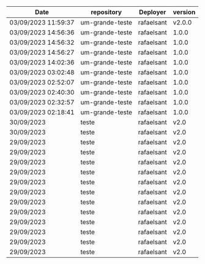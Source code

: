| Date | repository | Deployer | version |
|------|------------|----------|---------|
|03/09/2023 11:59:37|um-grande-teste|rafaelsant|v2.0.0|
|03/09/2023 14:56:36|um-grande-teste|rafaelsant|1.0.0|
|03/09/2023 14:56:32|um-grande-teste|rafaelsant|1.0.0|
|03/09/2023 14:56:27|um-grande-teste|rafaelsant|1.0.0|
|03/09/2023 14:02:36|um-grande-teste|rafaelsant|1.0.0|
|03/09/2023 03:02:48|um-grande-teste|rafaelsant|1.0.0|
|03/09/2023 02:52:07|um-grande-teste|rafaelsant|1.0.0|
|03/09/2023 02:40:30|um-grande-teste|rafaelsant|1.0.0|
|03/09/2023 02:32:57|um-grande-teste|rafaelsant|1.0.0|
|03/09/2023 02:18:41|um-grande-teste|rafaelsant|1.0.0|
|30/09/2023 |teste|rafaelsant|v2.0|
|30/09/2023 |teste|rafaelsant|v2.0|
|29/09/2023 |teste|rafaelsant|v2.0|
|29/09/2023 |teste|rafaelsant|v2.0|
|29/09/2023 |teste|rafaelsant|v2.0|
|29/09/2023 |teste|rafaelsant|v2.0|
|29/09/2023 |teste|rafaelsant|v2.0|
|29/09/2023 |teste|rafaelsant|v2.0|
|29/09/2023 |teste|rafaelsant|v2.0|
|29/09/2023 |teste|rafaelsant|v2.0|
|29/09/2023 |teste|rafaelsant|v2.0|
|29/09/2023 |teste|rafaelsant|v2.0|
|29/09/2023 |teste|rafaelsant|v2.0|
|29/09/2023 |teste|rafaelsant|v2.0|
